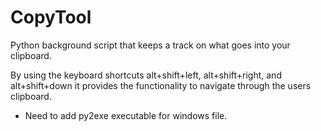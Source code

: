 # CopyTool


Python background script that keeps a track on what goes into your clipboard.

By using the keyboard shortcuts alt+shift+left, alt+shift+right, 
and alt+shift+down it provides the functionality to navigate through
the users clipboard.

* Need to add py2exe executable for windows file.




